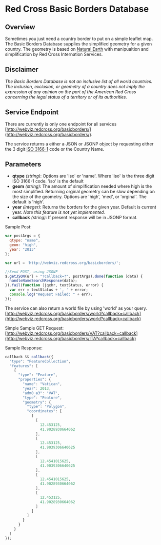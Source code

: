 Red Cross Basic Borders Database
================

Overview
----------------

Sometimes you just need a country border to put on a simple leaflet map. The Basic Borders Database supplies the simplified geometry for a given country. The geometry is based on [Natural Earth](http://naturalearth.com) with manipualtion and simplification by Red Cross Internation Services. 

Disclaimer
-----------------
*The Basic Borders Database is not an inclusive list of all world countries. The inclusion, exclusion, or geometry of a country does not imply the expression of any opinion on the part of the American Red Cross concerning the legal status of a territory or of its authorities.*

Service Endpoint
-----------------

There are currently is only one endpoint for all services [http://webviz.redcross.org/basicborders/](http://webviz.redcross.org/basicborders/).

The service returns a either a JSON or JSONP object by requesting either the 3 digit [ISO 3166-1](http://en.wikipedia.org/wiki/ISO_3166-1_alpha-3) code or the Country Name.

Parameters
-----------------

 - **qtype** _(string)_: Options are 'iso' or 'name'. Where 'iso' is the three digit ISO 3166-1 code. 'iso' is the default
 - **geom** _(string)_: The amount of simplification needed where high is the most simplified. Returning orginal geometry can be slow depending on the size of the geometry. Options are 'high', 'med', or 'orginal'. The default is 'high'.
 - **year** _(integer)_: Returns the borders for the given year. Default is current year. _Note this feature is not yet implemented._
 - **callback** _(string)_: If present response will be in JSONP format.

Sample Post:
```javascript
var postArgs = {
  qtype: "name",
  geom: "high",
  year: "2013"
};

var url = 'http://webviz.redcross.org/basicborders/';

//Send POST, using JSONP
$.getJSON(url + "?callback=?", postArgs).done(function (data) {
  handleNameSearchResponse(data);
}).fail(function (jqxhr, textStatus, error) {
  var err = textStatus + ', ' + error;
  console.log("Request Failed: " + err);
});
```

The service can also return a world file by using 'world' as your query.
[http://webviz.redcross.org/basicborders/world?callback=callback](http://webviz.redcross.org/basicborders/world?callback=callback)

Simple Sample GET Request:
[http://webviz.redcross.org/basicborders/VAT?callback=callback](http://webviz.redcross.org/basicborders/ITA?callback=callback)

Sample Response:
```javascript
callback && callback({
  "type": "FeatureCollection",
  "features": [
    {
      "type": "Feature",
      "properties": {
        "name": "Vatican",
        "year": 2013,
        "adm0_a3": "VAT",
        "type": "Feature",
        "geometry": {
          "type": "Polygon",
          "coordinates": [
            [
              [
                12.453125,
                41.9028930664062
              ],
              [
                12.453125,
                41.9039306640625
              ],
              [
                12.4541015625,
                41.9039306640625
              ],
              [
                12.4541015625,
                41.9028930664062
              ],
              [
                12.453125,
                41.9028930664062
              ]
            ]
          ]
        }
      }
    }
  ]
});
```